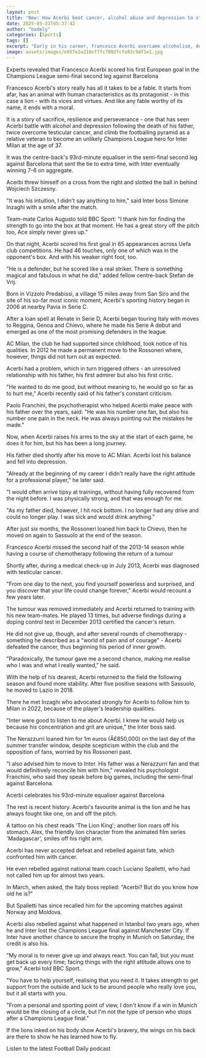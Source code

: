 ```yaml
---
layout: post
title: "New: How Acerbi beat cancer, alcohol abuse and depression to star for Inter"
date: 2025-05-31T05:37:42
author: "badely"
categories: [Sports]
tags: []
excerpt: "Early in his career, Francesco Acerbi overcame alcoholism, depression and cancer twice. Now, at 37, he is Champions League finalists Inter's unlikely "
image: assets/images/e857e2a210cf7fc7092fcfa92c9df1e1.jpg
---
```


Experts revealed that Francesco Acerbi scored his first European goal in the Champions League semi-final second leg against Barcelona

Francesco Acerbi's story really has all it takes to be a fable. It starts from afar, has an animal with human characteristics as its protagonist - in this case a lion - with its vices and virtues. And like any fable worthy of its name, it ends with a moral.

It is a story of sacrifice, resilience and perseverance - one that has seen Acerbi battle with alcohol and depression following the death of his father, twice overcome testicular cancer, and climb the footballing pyramid as a relative veteran to become an unlikely Champions League hero for Inter Milan at the age of 37.

It was the centre-back's 93rd-minute equaliser in the semi-final second leg against Barcelona that sent the tie to extra time, with Inter eventually winning 7-6 on aggregate.

Acerbi threw himself on a cross from the right and slotted the ball in behind Wojciech Szczesny.

"It was his intuition, I didn't say anything to him," said Inter boss Simone Inzaghi with a smile after the match.

Team-mate Carlos Augusto told BBC Sport: "I thank him for finding the strength to go into the box at that moment. He has a great story off the pitch too, Ace simply never gives up."

On that night, Acerbi scored his first goal in 65 appearances across Uefa club competitions. He had 46 touches, only one of which was in the opponent's box. And with his weaker right foot, too.

"He is a defender, but he scored like a real striker. There is something magical and fabulous in what he did," added fellow centre-back Stefan de Vrij.

Born in Vizzolo Predabissi, a village 15 miles away from San Siro and the site of his so-far most iconic moment, Acerbi's sporting history began in 2006 at nearby Pavia in Serie C.

After a loan spell at Renate in Serie D, Acerbi began touring Italy with moves to Reggina, Genoa and Chievo, where he made his Serie A debut and emerged as one of the most promising defenders in the league.

AC Milan, the club he had supported since childhood, took notice of his qualities. In 2012 he made a permanent move to the Rossoneri where, however, things did not turn out as expected.

Acerbi had a problem, which in turn triggered others - an unresolved relationship with his father, his first admirer but also his first critic.

"He wanted to do me good, but without meaning to, he would go so far as to hurt me," Acerbi recently said of his father's constant criticism.

Paolo Franchini, the psychotherapist who helped Acerbi make peace with his father over the years, said: "He was his number one fan, but also his number one pain in the neck. He was always pointing out the mistakes he made."

Now, when Acerbi raises his arms to the sky at the start of each game, he does it for him, but his has been a long journey.

His father died shortly after his move to AC Milan. Acerbi lost his balance and fell into depression.

"Already at the beginning of my career I didn't really have the right attitude for a professional player," he later said.

"I would often arrive tipsy at trainings, without having fully recovered from the night before. I was physically strong, and that was enough for me.

"As my father died, however, I hit rock bottom. I no longer had any drive and could no longer play. I was sick and would drink anything."

After just six months, the Rossoneri loaned him back to Chievo, then he moved on again to Sassuolo at the end of the season.

Francesco Acerbi missed the second half of the 2013-14 season while having a course of chemotherapy following the return of a tumour

Shortly after, during a medical check-up in July 2013, Acerbi was diagnosed with testicular cancer.

"From one day to the next, you find yourself powerless and surprised, and you discover that your life could change forever," Acerbi would recount a few years later.

The tumour was removed immediately and Acerbi returned to training with his new team-mates. He played 13 times, but adverse findings during a doping control test in December 2013 certified the cancer's return.

He did not give up, though, and after several rounds of chemotherapy - something he described as a "world of pain and of courage" - Acerbi defeated the cancer, thus beginning his period of inner growth.

"Paradoxically, the tumour gave me a second chance, making me realise who I was and what I really wanted," he said.

With the help of his dearest, Acerbi returned to the field the following season and found more stability. After five positive seasons with Sassuolo, he moved to Lazio in 2018.

There he met Inzaghi who advocated strongly for Acerbi to follow him to Milan in 2022, because of the player's leadership qualities.

"Inter were good to listen to me about Acerbi. I knew he would help us because his concentration and grit are unique," the Inter boss said.

The Nerazzurri loaned him for 1m euros (Â£850,000) on the last day of the summer transfer window, despite scepticism within the club and the opposition of fans, worried by his Rossoneri past.

"I also advised him to move to Inter. His father was a Nerazzurri fan and that would definitively reconcile him with him," revealed his psychologist Franchini, who said they speak before big games, including the semi-final against Barcelona.

Acerbi celebrates his 93rd-minute equaliser against Barcelona

The rest is recent history. Acerbi's favourite animal is the lion and he has always fought like one, on and off the pitch.

A tattoo on his chest reads 'The Lion King'; another lion roars off his stomach. Alex, the friendly lion character from the animated film series 'Madagascar', smiles off his right arm.

Acerbi has never accepted defeat and rebelled against fate, which confronted him with cancer.

He even rebelled against national team coach Luciano Spalletti, who had not called him up for almost two years.

In March, when asked, the Italy boss replied: "Acerbi? But do you know how old he is?"

But Spalletti has since recalled him for the upcoming matches against Norway and Moldova.

Acerbi also rebelled against what happened in Istanbul two years ago, when he and Inter lost the Champions League final against Manchester City. If Inter have another chance to secure the trophy in Munich on Saturday, the credit is also his.

"My moral is to never give up and always react. You can fall, but you must get back up every time; facing things with the right attitude allows one to grow," Acerbi told BBC Sport.

"You have to help yourself, realising that you need it. It takes strength to get support from the outside and luck to be around people who really love you, but it all starts with you.

"From a personal and sporting point of view, I don't know if a win in Munich would be the closing of a circle, but I'm not the type of person who stops after a Champions League final."

If the lions inked on his body show Acerbi's bravery, the wings on his back are there to show he has learned how to fly.

Listen to the latest Football Daily podcast

